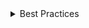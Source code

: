 <details>
<summary>
 Best Practices
</summary>

### Do

- Place Breadcrumbs at the top of a page, above a list of items, or above the main content of a page.
- Provide label to the Breadcrumb component using `aria-label` or `aria-labelledby` prop.
- Set the `current` prop on the last item.
- Use `slash` dividers only for non-interactive file paths.
- If long items are truncated, add a Tooltip to display the full text.

### Don't

- Don't use Breadcrumbs as a primary way to navigate an app or site.
- Avoid using custom dividers.
- Do not wrap breadcrumb items.
- The last item shouldn't be interactive.

</details>
